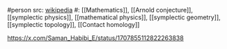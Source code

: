 #person 
src: [wikipedia](https://en.wikipedia.org/wiki/Andreas_Floer) 
#: [[Mathematics]], [[Arnold conjecture]], [[symplectic physics]], [[mathematical physics]], [[symplectic geometry]], [[symplectic topology]], [[Contact homology]] 

https://x.com/Saman_Habibi_E/status/1707855112822263838

